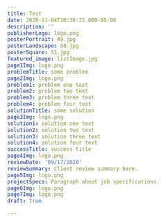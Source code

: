 ```yaml
---
title: Test
date: 2020-11-04T10:38:22.000-05:00
description: ''
publisherLogo: logo.png
posterPortrait: 49.jpg
posterLandscape: 50.jpg
posterSquare: 51.jpg
featured_image: listImage.jpg
page1Img: logo.png
problemTitle: some problem
page2Img: logo.png
problem1: problem one text
problem2: problem two text
problem3: problem three text
problem4: problem four text
solutionTitle: some solution
page3Img: logo.png
solution1: solution one text
solution2: solution two text
solution3: solution three text
solution4: solution four text
successTitle: success title
page4Img: logo.png
reviewDate: '09/17/2020'
reviewSummary: Client review summary here.
page5Img: logo.png
projectSpecs: Paragraph about job specifications.
page6Img: logo.png
page7Img: logo.png
draft: true

---
```

